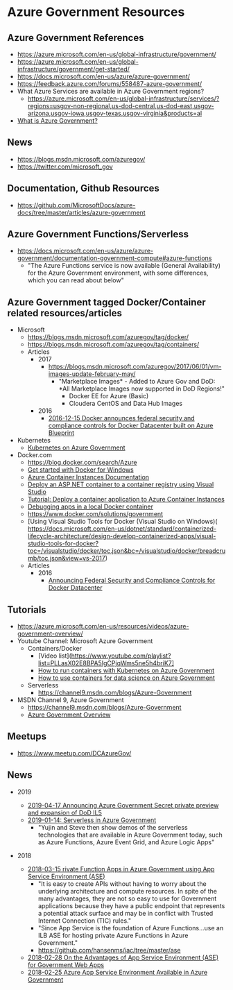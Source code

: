 
# Azure Government Resources

## Azure Government References
- https://azure.microsoft.com/en-us/global-infrastructure/government/
- https://azure.microsoft.com/en-us/global-infrastructure/government/get-started/
- https://docs.microsoft.com/en-us/azure/azure-government/
- https://feedback.azure.com/forums/558487-azure-government/
- What Azure Services are available in Azure Government regions?
  + https://azure.microsoft.com/en-us/global-infrastructure/services/?regions=usgov-non-regional,us-dod-central,us-dod-east,usgov-arizona,usgov-iowa,usgov-texas,usgov-virginia&products=al
- [What is Azure Government?](https://docs.microsoft.com/en-us/azure/azure-government/documentation-government-welcome)
  
  
## News
- https://blogs.msdn.microsoft.com/azuregov/  
- https://twitter.com/microsoft_gov


## Documentation, Github Resources
- https://github.com/MicrosoftDocs/azure-docs/tree/master/articles/azure-government



## Azure Government Functions/Serverless 
- https://docs.microsoft.com/en-us/azure/azure-government/documentation-government-compute#azure-functions
  + "The Azure Functions service is now available (General Availability) for the Azure Government environment, with some differences, which you can read about below"

  
## Azure Government tagged Docker/Container related resources/articles
- Microsoft
  + https://blogs.msdn.microsoft.com/azuregov/tag/docker/
  + https://blogs.msdn.microsoft.com/azuregov/tag/containers/
  + Articles
    * 2017
      * https://blogs.msdn.microsoft.com/azuregov/2017/06/01/vm-images-update-february-may/
        * "Marketplace Images* - Added to Azure Gov and DoD: *All Marketplace Images now supported in DoD Regions!"
          * Docker EE for Azure (Basic)
          * Cloudera CentOS and Data Hub Images 
    * 2016
      * [2016-12-15 Docker announces federal security and compliance controls for Docker Datacenter built on Azure Blueprint](https://blogs.msdn.microsoft.com/azuregov/2016/12/15/docker-announces-federal-security-and-compliance-controls-for-docker-datacenter-built-on-azure-blueprint/)
- Kubernetes
  + [Kubernetes on Azure Government](https://docs.microsoft.com/en-us/azure/azure-government/documentation-government-k8)
- Docker.com 
  + https://blog.docker.com/search/Azure
  + [Get started with Docker for Windows](https://docs.docker.com/docker-for-windows/)
  + [Azure Container Instances Documentation](https://docs.microsoft.com/en-us/azure/container-instances/)
  + [Deploy an ASP.NET container to a container registry using Visual Studio](https://docs.microsoft.com/en-us/visualstudio/docker/vs-azure-tools-docker-hosting-web-apps-in-docker?view=vs-2017)
  + [Tutorial: Deploy a container application to Azure Container Instances](https://docs.microsoft.com/en-us/azure/container-instances/container-instances-tutorial-deploy-app)
  + [Debugging apps in a local Docker container](https://docs.microsoft.com/en-us/visualstudio/docker/vs-azure-tools-docker-edit-and-refresh?view=vs-2017)
  + https://www.docker.com/solutions/government
  + [Using Visual Studio Tools for Docker (Visual Studio on Windows)(  https://docs.microsoft.com/en-us/dotnet/standard/containerized-lifecycle-architecture/design-develop-containerized-apps/visual-studio-tools-for-docker?toc=/visualstudio/docker/toc.json&bc=/visualstudio/docker/breadcrumb/toc.json&view=vs-2017)
  + Articles
    * 2016
      * [Announcing Federal Security and Compliance Controls for Docker Datacenter](https://blog.docker.com/2016/12/docker-datacenter-fedramp-azure/)
  

## Tutorials
- https://azure.microsoft.com/en-us/resources/videos/azure-government-overview/
- Youtube Channel: Microsoft Azure Government
  + Containers/Docker
	* [Video list](https://www.youtube.com/playlist?list=PLLasX02E8BPA5IgCPjqWms5ne5h4briK7]
    * [How to run containers with Kubernetes on Azure Government](https://www.youtube.com/watch?v=YA7hwf0FWn0)
    * [How to use containers for data science on Azure Government](https://blogs.msdn.microsoft.com/azuregov/2018/08/08/how-to-use-containers-for-data-science-on-azure-government/)
  + Serverless
    * https://channel9.msdn.com/blogs/Azure-Government
- MSDN Channel 9, Azure Government
  + https://channel9.msdn.com/blogs/Azure-Government
  + [Azure Government Overview](https://channel9.msdn.com/Blogs/Microsoft-in-Government-SLGtv/Azure-Government-Overview)
  
  
  
## Meetups
- https://www.meetup.com/DCAzureGov/



## News
- 2019 
  + [2019-04-17 Announcing Azure Government Secret private preview and expansion of DoD IL5](https://azure.microsoft.com/en-us/blog/announcing-azure-government-secret-private-preview-and-expansion-of-dod-il5/)
  + [2019-01-14: Serverless in Azure Government](https://blogs.msdn.microsoft.com/azuregov/2019/01/14/serverless-in-azure-government/)
    * "Yujin and Steve then show demos of the serverless technologies that are available in Azure Government today, such as Azure Functions, Azure Event Grid, and Azure Logic Apps"


- 2018
  + [2018-03-15 rivate Function Apps in Azure Government using App Service Environment (ASE)](https://blogs.msdn.microsoft.com/mihansen/2018/03/15/private-function-apps-in-azure-government-using-app-service-environment-ase/)
    * "It is easy to create APIs without having to worry about the underlying architecture and compute resources. In spite of the many advantages, they are not so easy to use for Government applications because they have a public endpoint that represents a potential attack surface and may be in conflict with Trusted Internet Connection (TIC) rules."
	* "Since App Service is the foundation of Azure Functions...use an ILB ASE for hosting private Azure Functions in Azure Government."
	* https://github.com/hansenms/iac/tree/master/ase
  + [2018-02-28 On the Advantages of App Service Environment (ASE) for Government Web Apps](https://blogs.msdn.microsoft.com/mihansen/2018/02/28/on-the-advantages-of-app-service-environment-ase-for-government-web-apps/)
  + [2018-02-25 Azure App Service Environment Available in Azure Government](https://blogs.msdn.microsoft.com/mihansen/2018/02/25/azure-app-service-environment-available-in-azure-government/)
  
